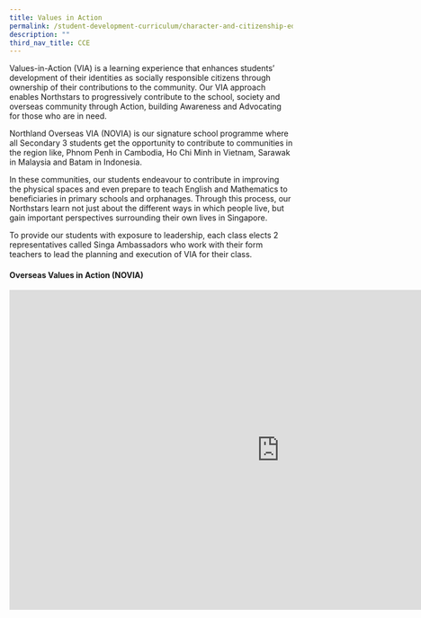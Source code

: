 ```yaml
---
title: Values in Action
permalink: /student-development-curriculum/character-and-citizenship-education/values-in-action/
description: ""
third_nav_title: CCE
---
```

<p>Values-in-Action (VIA) is a learning experience that enhances students&rsquo; development of their identities as socially responsible citizens through ownership of their contributions to the community. Our VIA approach enables Northstars to progressively contribute to the school, society and overseas community through Action, building Awareness and Advocating for those who are in need.</p>
<p>Northland Overseas VIA (NOVIA) is our signature school programme where all Secondary 3 students get the opportunity to contribute to communities in the region like, Phnom Penh in Cambodia, Ho Chi Minh in Vietnam, Sarawak in Malaysia and Batam in Indonesia.</p>
<p>In these communities, our students endeavour to contribute in improving the physical spaces and even prepare to teach English and Mathematics to beneficiaries in primary schools and orphanages. Through this process, our Northstars learn not just about the different ways in which people live, but gain important perspectives surrounding their own lives in Singapore.</p>
<p>To provide our students with exposure to leadership, each class elects 2 representatives called Singa Ambassadors who work with their form teachers to lead the planning and execution of VIA for their class.</p>
<h4><strong>Overseas Values in Action (NOVIA)</strong></h4>
<iframe src="https://docs.google.com/presentation/d/e/2PACX-1vRKuSAXXrcXHMcOBxoEeALP90zZ0gnvt0o0aRE6R_u231sffYMyYM5Fxx7JKut7TOnA_Gop1LUMK0Z_/embed?start=false&loop=false&delayms=10000" frameborder="0" width="960" height="569" allowfullscreen="true"></iframe>
